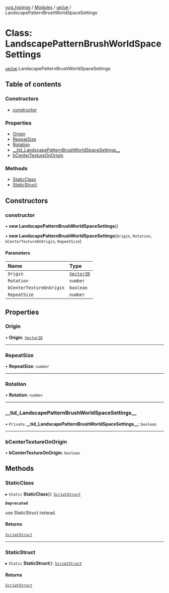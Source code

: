 [yug_typings](../README.md) / [Modules](../modules.md) / [ue/ue](../modules/ue_ue.md) / LandscapePatternBrushWorldSpaceSettings

# Class: LandscapePatternBrushWorldSpaceSettings

[ue/ue](../modules/ue_ue.md).LandscapePatternBrushWorldSpaceSettings

## Table of contents

### Constructors

- [constructor](ue_ue.LandscapePatternBrushWorldSpaceSettings.md#constructor)

### Properties

- [Origin](ue_ue.LandscapePatternBrushWorldSpaceSettings.md#origin)
- [RepeatSize](ue_ue.LandscapePatternBrushWorldSpaceSettings.md#repeatsize)
- [Rotation](ue_ue.LandscapePatternBrushWorldSpaceSettings.md#rotation)
- [\_\_tid\_LandscapePatternBrushWorldSpaceSettings\_\_](ue_ue.LandscapePatternBrushWorldSpaceSettings.md#__tid_landscapepatternbrushworldspacesettings__)
- [bCenterTextureOnOrigin](ue_ue.LandscapePatternBrushWorldSpaceSettings.md#bcentertextureonorigin)

### Methods

- [StaticClass](ue_ue.LandscapePatternBrushWorldSpaceSettings.md#staticclass)
- [StaticStruct](ue_ue.LandscapePatternBrushWorldSpaceSettings.md#staticstruct)

## Constructors

### constructor

• **new LandscapePatternBrushWorldSpaceSettings**()

• **new LandscapePatternBrushWorldSpaceSettings**(`Origin`, `Rotation`, `bCenterTextureOnOrigin`, `RepeatSize`)

#### Parameters

| Name | Type |
| :------ | :------ |
| `Origin` | [`Vector2D`](ue_ue_s.Vector2D.md) |
| `Rotation` | `number` |
| `bCenterTextureOnOrigin` | `boolean` |
| `RepeatSize` | `number` |

## Properties

### Origin

• **Origin**: [`Vector2D`](ue_ue_s.Vector2D.md)

___

### RepeatSize

• **RepeatSize**: `number`

___

### Rotation

• **Rotation**: `number`

___

### \_\_tid\_LandscapePatternBrushWorldSpaceSettings\_\_

• `Private` **\_\_tid\_LandscapePatternBrushWorldSpaceSettings\_\_**: `boolean`

___

### bCenterTextureOnOrigin

• **bCenterTextureOnOrigin**: `boolean`

## Methods

### StaticClass

▸ `Static` **StaticClass**(): [`ScriptStruct`](ue_ue.ScriptStruct.md)

**`Deprecated`**

use StaticStruct instead.

#### Returns

[`ScriptStruct`](ue_ue.ScriptStruct.md)

___

### StaticStruct

▸ `Static` **StaticStruct**(): [`ScriptStruct`](ue_ue.ScriptStruct.md)

#### Returns

[`ScriptStruct`](ue_ue.ScriptStruct.md)
